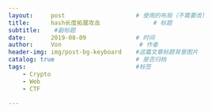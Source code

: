 ```yaml
---
layout:     post                    # 使用的布局（不需要改）
title:      hash长度拓展攻击               # 标题 
subtitle:    #副标题
date:       2019-08-09              # 时间
author:     Von                      # 作者
header-img: img/post-bg-keyboard    #这篇文章标题背景图片
catalog: true                       # 是否归档
tags:                               #标签
    - Crypto
    - Web
    - CTF
    
---
```

